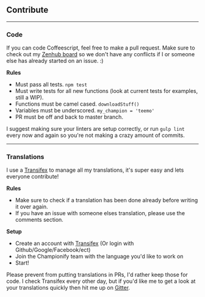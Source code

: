 ## Contribute

---

### Code
If you can code Coffeescript, feel free to make a pull request.
Make sure to check out my [Zenhub board](https://github.com/dustinblackman/Championify#boards?repos=34264106) so we don't have any conflicts if I or someone else has already started on an issue. :)

__Rules__

- Must pass all tests. `npm test`
- Must write tests for all new functions (look at current tests for examples, still a WIP).
- Functions must be camel cased. `downloadStuff()`
- Variables must be underscored. `my_champion = 'teemo'`
- PR must be off and back to master branch.

I suggest making sure your linters are setup correctly, or run `gulp lint` every now and again so you're not making a crazy amount of commits.

---

### Translations
I use a [Transifex](https://www.transifex.com/dustinblackman/championify) to manage all my translations, it's super easy and lets everyone contribute!


__Rules__
- Make sure to check if a translation has been done already before writing it over again.
- If you have an issue with someone elses translation, please use the comments section.

__Setup__
- Create an account with [Transifex](https://www.transifex.com/signin/) (Or login with Github/Google/Facebook/ect)
- Join the Championify team with the language you'd like to work on
- Start!

Please prevent from putting translations in PRs, I'd rather keep those for code. I check Transifex every other day, but if you'd like me to get a look at your translations quickly then hit me up on [Gitter](https://gitter.im/dustinblackman/Championify).
